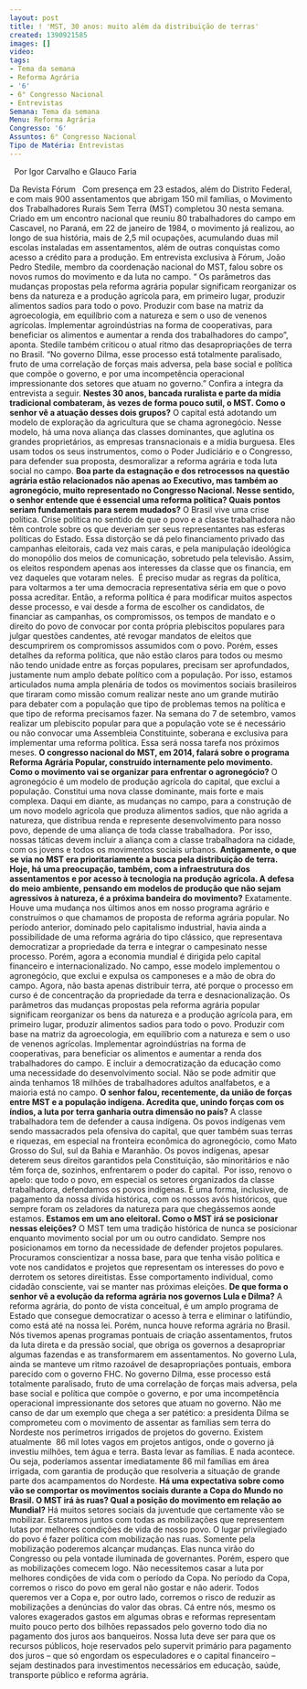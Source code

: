 ```yaml
---
layout: post
title: ! 'MST, 30 anos: muito além da distribuição de terras'
created: 1390921585
images: []
video: 
tags:
- Tema da semana
- Reforma Agrária
- '6'
- 6° Congresso Nacional
- Entrevistas
Semana: Tema da semana
Menu: Reforma Agrária
Congresso: '6'
Assuntos: 6° Congresso Nacional
Tipo de Matéria: Entrevistas
---
```



 
Por Igor Carvalho e Glauco Faria

Da Revista Fórum
 
Com presença em 23 estados, além do Distrito Federal, e com mais 900 assentamentos que abrigam 150 mil famílias, o Movimento dos Trabalhadores Rurais Sem Terra (MST) completou 30 nesta semana.
Criado em um encontro nacional que reuniu 80 trabalhadores do campo em Cascavel, no Paraná, em 22 de janeiro de 1984, o movimento já realizou, ao longo de sua história, mais de 2,5 mil ocupações, acumulando duas mil escolas instaladas em assentamentos, além de outras conquistas como acesso a crédito para a produção.
Em entrevista exclusiva à Fórum, João Pedro Stedile, membro da coordenação nacional do MST, falou sobre os novos rumos do movimento e da luta no campo. “
Os parâmetros das mudanças propostas pela reforma agrária popular significam reorganizar os bens da natureza e a produção agrícola para, em primeiro lugar, produzir alimentos sadios para todo o povo.
Produzir com base na matriz da agroecologia, em equilíbrio com a natureza e sem o uso de venenos agrícolas. Implementar agroindústrias na forma de cooperativas, para beneficiar os alimentos e aumentar a renda dos trabalhadores do campo”, aponta.
Stedile também criticou o atual ritmo das desapropriações de terra no Brasil. “No governo Dilma, esse processo está totalmente paralisado, fruto de uma correlação de forças mais adversa, pela base social e política que compõe o governo, e por uma incompetência operacional impressionante dos setores que atuam no governo.” Confira a íntegra da entrevista a seguir.
**Nestes 30 anos, bancada ruralista e parte da mídia tradicional combateram, às vezes de forma pouco sutil, o MST. Como o senhor vê a atuação desses dois grupos?**
O capital está adotando um modelo de exploração da agricultura que se chama agronegócio. Nesse modelo, há uma nova aliança das classes dominantes, que aglutina os grandes proprietários, as empresas transnacionais e a mídia burguesa.
Eles usam todos os seus instrumentos, como o Poder Judiciário e o Congresso, para defender sua proposta, desmoralizar a reforma agrária e toda luta social no campo.
**Boa parte da estagnação e dos retrocessos na questão agrária estão relacionados não apenas ao Executivo, mas também ao agronegócio, muito representado no Congresso Nacional. Nesse sentido, o senhor entende que é essencial uma reforma política? Quais pontos seriam fundamentais para serem mudados?**
O Brasil vive uma crise política. Crise política no sentido de que o povo e a classe trabalhadora não têm controle sobre os que deveriam ser seus representantes nas esferas políticas do Estado.
Essa distorção se dá pelo financiamento privado das campanhas eleitorais, cada vez mais caras, e pela manipulação ideológica do monopólio dos meios de comunicação, sobretudo pela televisão.
Assim, os eleitos respondem apenas aos interesses da classe que os financia, em vez daqueles que votaram neles.  É preciso mudar as regras da política, para voltarmos a ter uma democracia representativa séria em que o povo possa acreditar.
Então, a reforma política é para modificar muitos aspectos desse processo, e vai desde a forma de escolher os candidatos, de financiar as campanhas, os compromissos, os tempos de mandato e o direito do povo de convocar por conta própria plebiscitos populares para julgar questões candentes, até revogar mandatos de eleitos que descumprirem os compromissos assumidos com o povo.
Porém, esses detalhes da reforma política, que não estão claros para todos ou mesmo não tendo unidade entre as forças populares, precisam ser aprofundados, justamente num amplo debate político com a população.
Por isso, estamos articulados numa ampla plenária de todos os movimentos sociais brasileiros que tiraram como missão comum realizar neste ano um grande mutirão para debater com a população que tipo de problemas temos na política e que tipo de reforma precisamos fazer.
Na semana do 7 de setembro, vamos realizar um plebiscito popular para que a população vote se é necessário ou não convocar uma Assembleia Constituinte, soberana e exclusiva para implementar uma reforma política. Essa será nossa tarefa nos próximos meses.
**O congresso nacional do MST, em 2014, falará sobre o programa Reforma Agrária Popular, construído internamente pelo movimento. Como o movimento vai se organizar para enfrentar o agronegócio?**
O agronegócio é um modelo de produção agrícola do capital, que exclui a população. Constitui uma nova classe dominante, mais forte e mais complexa.
Daqui em diante, as mudanças no campo, para a construção de um novo modelo agrícola que produza alimentos sadios, que não agrida a natureza, que distribua renda e represente desenvolvimento para nosso povo, depende de uma aliança de toda classe trabalhadora.  Por isso, nossas táticas devem incluir a aliança com a classe trabalhadora na cidade, com os jovens e todos os movimentos sociais urbanos.
**Antigamente, o que se via no MST era prioritariamente a busca pela distribuição de terra. Hoje, há uma preocupação, também, com a infraestrutura dos assentamentos e por acesso à tecnologia na produção agrícola. A defesa do meio ambiente, pensando em modelos de produção que não sejam agressivos à natureza, é a próxima bandeira do movimento?**
Exatamente. Houve uma mudança nos últimos anos em nosso programa agrário e construímos o que chamamos de proposta de reforma agrária popular.
No período anterior, dominado pelo capitalismo industrial, havia ainda a possibilidade de uma reforma agrária do tipo clássico, que representava democratizar a propriedade da terra e integrar o campesinato nesse processo.
Porém, agora a economia mundial é dirigida pelo capital financeiro e internacionalizado. No campo, esse modelo implementou o agronegócio, que exclui e expulsa os camponeses e a mão de obra do campo.
Agora, não basta apenas distribuir terra, até porque o processo em curso é de concentração da propriedade da terra e desnacionalização.
Os parâmetros das mudanças propostas pela reforma agrária popular significam reorganizar os bens da natureza e a produção agrícola para, em primeiro lugar, produzir alimentos sadios para todo o povo.
Produzir com base na matriz da agroecologia, em equilíbrio com a natureza e sem o uso de venenos agrícolas. Implementar agroindústrias na forma de cooperativas, para beneficiar os alimentos e aumentar a renda dos trabalhadores do campo.
E incluir a democratização da educação como uma necessidade do desenvolvimento social. Não se pode admitir que ainda tenhamos 18 milhões de trabalhadores adultos analfabetos, e a maioria está no campo.
**O senhor falou, recentemente, da união de forças entre MST e a população indígena. Acredita que, unindo forças com os índios, a luta por terra ganharia outra dimensão no país?**
A classe trabalhadora tem de defender a causa indígena. Os povos indígenas vem sendo massacrados pela ofensiva do capital, que quer também suas terras e riquezas, em especial na fronteira econômica do agronegócio, como Mato Grosso do Sul, sul da Bahia e Maranhão.
Os povos indígenas, apesar deterem seus direitos garantidos pela Constituição, são minoritários e não têm força de, sozinhos, enfrentarem o poder do capital.  Por isso, renovo o apelo: que todo o povo, em especial os setores organizados da classe trabalhadora, defendamos os povos indígenas.
É uma forma, inclusive, de pagamento da nossa dívida histórica, com os nossos avós históricos, que sempre foram os zeladores da natureza para que chegássemos aonde estamos.
**Estamos em um ano eleitoral. Como o MST irá se posicionar nessas eleições?**
O MST tem uma tradição histórica de nunca se posicionar enquanto movimento social por um ou outro candidato. Sempre nos posicionamos em torno da necessidade de defender projetos populares.
Procuramos conscientizar a nossa base, para que tenha visão política e vote nos candidatos e projetos que representam os interesses do povo e derrotem os setores direitistas. Esse comportamento individual, como cidadão consciente, vai se manter nas próximas eleições.
**De que forma o senhor vê a evolução da reforma agrária nos governos Lula e Dilma?**
A reforma agrária, do ponto de vista conceitual, é um amplo programa de Estado que consegue democratizar o acesso à terra e eliminar o latifúndio, como está até na nossa lei.
Porém, nunca houve reforma agrária no Brasil. Nós tivemos apenas programas pontuais de criação assentamentos, frutos da luta direta e da pressão social, que obriga os governos a desapropriar algumas fazendas e as transformarem em assentamentos.
No governo Lula, ainda se manteve um ritmo razoável de desapropriações pontuais, embora parecido com o governo FHC. No governo Dilma, esse processo está totalmente paralisado, fruto de uma correlação de forças mais adversa, pela base social e política que compõe o governo, e por uma incompetência operacional impressionante dos setores que atuam no governo.
Não me canso de dar um exemplo que chega a ser patético: a presidenta Dilma se comprometeu com o movimento de assentar as famílias sem terra do Nordeste nos perímetros irrigados de projetos do governo.
Existem atualmente  86 mil lotes vagos em projetos antigos, onde o governo já investiu milhões, tem água e terra. Basta levar as famílias. E nada acontece. Ou seja, poderíamos assentar imediatamente 86 mil famílias em área irrigada, com garantia de produção que resolveria a situação de grande parte dos acampamentos do Nordeste.
**Há uma expectativa sobre como vão se comportar os movimentos sociais durante a Copa do Mundo no Brasil. O MST irá às ruas? Qual a posição do movimento em relação ao Mundial?**
Há muitos setores sociais da juventude que certamente vão se mobilizar. Estaremos juntos com todas as mobilizações que representem lutas por melhores condições de vida de nosso povo.
O lugar privilegiado do povo é fazer política com mobilização nas ruas. Somente pela mobilização poderemos alcançar mudanças. Elas nunca virão do Congresso ou pela vontade iluminada de governantes.
Porém, espero que as mobilizações comecem logo. Não necessitemos casar a luta por melhores condições de vida com o período da Copa. No período da Copa, corremos o risco do povo em geral não gostar e não aderir. Todos queremos ver a Copa e, por outro lado, corremos o risco de reduzir as mobilizações a denúncias do valor das obras.
Cá entre nós, mesmo os valores exagerados gastos em algumas obras e reformas representam muito pouco perto dos bilhões repassados pelo governo todo dia no pagamento dos juros aos banqueiros.
Nossa luta deve ser para que os recursos públicos, hoje reservados pelo supervit primário para pagamento dos juros – que só engordam os especuladores e o capital financeiro – sejam destinados para investimentos necessários em educação, saúde, transporte público e reforma agrária.
 
 
